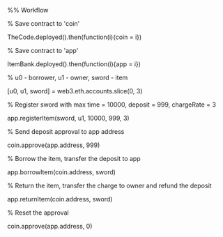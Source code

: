 %% Workflow

% Save contract to 'coin'

TheCode.deployed().then(function(i){coin = i})

% Save contract to 'app'

ItemBank.deployed().then(function(i){app = i})

% u0 - borrower, u1 - owner, sword - item

[u0, u1, sword] = web3.eth.accounts.slice(0, 3)

% Register sword with max time = 10000, deposit = 999, chargeRate = 3 

app.registerItem(sword, u1, 10000, 999, 3)

% Send deposit approval to app address

coin.approve(app.address, 999)

% Borrow the item, transfer the deposit to app

app.borrowItem(coin.address, sword)

% Return the item, transfer the charge to owner and refund the deposit

app.returnItem(coin.address, sword)

% Reset the approval

coin.approve(app.address, 0)
